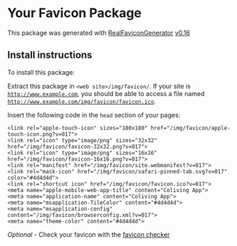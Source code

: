 # Your Favicon Package

This package was generated with [RealFaviconGenerator](https://realfavicongenerator.net/) [v0.16](https://realfavicongenerator.net/change_log#v0.16)

## Install instructions

To install this package:

Extract this package in <code>&lt;web site&gt;/img/favicon/</code>. If your site is <code>http://www.example.com</code>, you should be able to access a file named <code>http://www.example.com/img/favicon/favicon.ico</code>.

Insert the following code in the `head` section of your pages:

    <link rel="apple-touch-icon" sizes="180x180" href="/img/favicon/apple-touch-icon.png?v=017">
    <link rel="icon" type="image/png" sizes="32x32" href="/img/favicon/favicon-32x32.png?v=017">
    <link rel="icon" type="image/png" sizes="16x16" href="/img/favicon/favicon-16x16.png?v=017">
    <link rel="manifest" href="/img/favicon/site.webmanifest?v=017">
    <link rel="mask-icon" href="/img/favicon/safari-pinned-tab.svg?v=017" color="#4d4d4d">
    <link rel="shortcut icon" href="/img/favicon/favicon.ico?v=017">
    <meta name="apple-mobile-web-app-title" content="Coliving App">
    <meta name="application-name" content="Coliving App">
    <meta name="msapplication-TileColor" content="#4d4d4d">
    <meta name="msapplication-config" content="/img/favicon/browserconfig.xml?v=017">
    <meta name="theme-color" content="#4d4d4d">

*Optional* - Check your favicon with the [favicon checker](https://realfavicongenerator.net/favicon_checker)